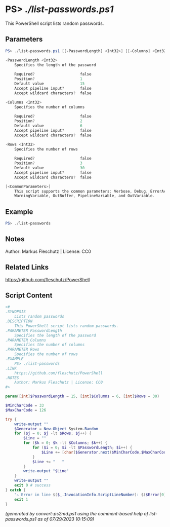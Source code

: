 PS> *./list-passwords.ps1*
====================

This PowerShell script lists random passwords.

Parameters
----------
```powershell
PS> ./list-passwords.ps1 [[-PasswordLength] <Int32>] [[-Columns] <Int32>] [[-Rows] <Int32>] [<CommonParameters>]

-PasswordLength <Int32>
    Specifies the length of the password
    
    Required?                    false
    Position?                    1
    Default value                15
    Accept pipeline input?       false
    Accept wildcard characters?  false

-Columns <Int32>
    Specifies the number of columns
    
    Required?                    false
    Position?                    2
    Default value                6
    Accept pipeline input?       false
    Accept wildcard characters?  false

-Rows <Int32>
    Specifies the number of rows
    
    Required?                    false
    Position?                    3
    Default value                30
    Accept pipeline input?       false
    Accept wildcard characters?  false

[<CommonParameters>]
    This script supports the common parameters: Verbose, Debug, ErrorAction, ErrorVariable, WarningAction, 
    WarningVariable, OutBuffer, PipelineVariable, and OutVariable.
```

Example
-------
```powershell
PS> ./list-passwords

```

Notes
-----
Author: Markus Fleschutz | License: CC0

Related Links
-------------
https://github.com/fleschutz/PowerShell

Script Content
--------------
```powershell
<#
.SYNOPSIS
	Lists random passwords
.DESCRIPTION
	This PowerShell script lists random passwords.
.PARAMETER PasswordLength
	Specifies the length of the password
.PARAMETER Columns
	Specifies the number of columns
.PARAMETER Rows
	Specifies the number of rows
.EXAMPLE
	PS> ./list-passwords
.LINK
	https://github.com/fleschutz/PowerShell
.NOTES
	Author: Markus Fleschutz | License: CC0
#>

param([int]$PasswordLength = 15, [int]$Columns = 6, [int]$Rows = 30)

$MinCharCode = 33
$MaxCharCode = 126

try {
	write-output ""
	$Generator = New-Object System.Random
	for ($j = 0; $j -lt $Rows; $j++) {
		$Line = ""
		for ($k = 0; $k -lt $Columns; $k++) {
			for ($i = 0; $i -lt $PasswordLength; $i++) {
				$Line += [char]$Generator.next($MinCharCode,$MaxCharCode)
			}
			$Line += "   "
		}
		write-output "$Line"
	}
	write-output ""
	exit 0 # success
} catch {
	"⚠️ Error in line $($_.InvocationInfo.ScriptLineNumber): $($Error[0])"
	exit 1
}
```

*(generated by convert-ps2md.ps1 using the comment-based help of list-passwords.ps1 as of 07/29/2023 10:15:09)*
